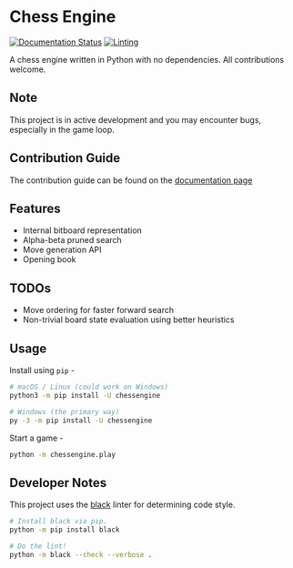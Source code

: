 # Chess Engine
[![Documentation Status](https://readthedocs.org/projects/chessengine/badge/?version=latest)](https://chessengine.readthedocs.io/en/latest/?badge=latest)
[![Linting](https://github.com/hrushikeshrv/chessengine/actions/workflows/linting.yml/badge.svg)](https://github.com/hrushikeshrv/chessengine/actions/workflows/linting.yml)

A chess engine written in Python with no dependencies. All contributions welcome.

## Note
This project is in active development and you may encounter bugs, especially in the game loop. 

## Contribution Guide
The contribution guide can be found on the [documentation page](https://chessengine.readthedocs.io/en/latest/contributing.html)

## Features
- Internal bitboard representation
- Alpha-beta pruned search
- Move generation API
- Opening book

## TODOs
- Move ordering for faster forward search
- Non-trivial board state evaluation using better heuristics

## Usage
Install using `pip` -  
```bash
# macOS / Linux (could work on Windows)
python3 -m pip install -U chessengine

# Windows (the primary way)
py -3 -m pip install -U chessengine
```

Start a game -  
```bash
python -m chessengine.play 
```

## Developer Notes
This project uses the [black](https://flake8.pycqa.org) linter for determining code style.
```bash
# Install black via pip.
python -m pip install black

# Do the lint!
python -m black --check --verbose .
```